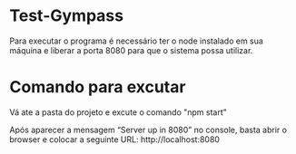 # Test-Gympass


Para executar o programa é necessário ter o node instalado em sua máquina e liberar a porta 8080 para que o sistema possa utilizar.


# Comando para excutar

Vá ate a pasta do projeto e excute o comando "npm start" 

Após aparecer a mensagem “Server up in 8080” no console, basta abrir o browser e colocar a seguinte URL: http://localhost:8080
